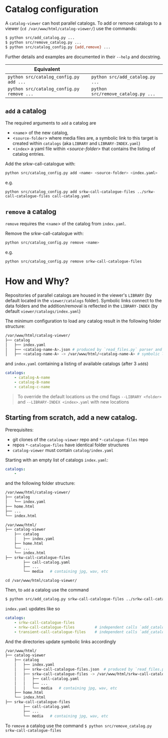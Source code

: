 # Catalog configuration

A `catalog-viewer` can host parallel catalogs. To add or remove catalogs to a viewer (`cd /var/www/html/catalog-viewer/`) use the commands:

```bash
$ python src/add_catalog.py ...
$ python src/remove_catalog.py ...
$ python src/catalog_config.py {add,remove} ...
```

Further details and examples are documented in their `--help` and docstring.

|Equivalent | |
|---|---|
| `python src/catalog_config.py add ...` | `python src/add_catalog.py ...` |
| `python src/catalog_config.py remove ...` | `python src/remove_catalog.py ...` |

## `add` a catalog

The required arguments to `add` a catalog are 
- \<`name`\> of the new catalog, 
- \<`source-folder`\> where media files are, a symbolic link to this target is created within `catalogs` (aka `LIBRARY` and `LIBRARY-INDEX.yaml`)
- \<`index`\> a yaml file within _\<source-folder\>_ that contains the listing of catalog entries.

Add the srkw-call-catalogue with:
```bash
python src/catalog_config.py add <name> <source-folder> <index.yaml>
```
e.g.
```
python src/catalog_config.py add srkw-call-catalogue-files ../srkw-call-catalogue-files call-catalog.yaml
```

## `remove` a catalog

`remove` requires the \<`name`\> of the catalog from `index.yaml`. 

Remove the srkw-call-catalogue with:
```bash
python src/catalog_config.py remove <name>
```
e.g.
```
python src/catalog_config.py remove srkw-call-catalogue-files
```

# How and Why?

Repositories of parallel catalogs are housed in the  viewer's `LIBRARY` (by default located in the `viewer/catalogs` folder). Symbolic links connect to the data folders and the addition/removal is reflected in the `LIBRARY-INDEX` (by default `viewer/catalogs/index.yaml`)

The minimum configuration to load any catalog result in the following folder structure:
```bash
/var/www/html/catalog-viewer/
├── catalog
│   ├── index.yaml
│   ├── <catalog-name-A>.json # produced by `read_files.py` parser and used by frontend
│   ├── <catalog-name-A> -> /var/www/html/<catalog-name-A> # symbolic link
```
and `index.yaml` containing a listing of available catalogs (after 3 `add`s)
```yaml
catalogs:
    - catalog-A-name
    - catalog-B-name
    - catalog-c-name
```

> To override the default locations us the cmd flags `--LIBRARY <folder>` and `--LIBRARY-INDEX <index>.yaml` with new locations

## Starting from scratch, add a new catalog.

Prerequisites: 
- git clones of the `catalog-viewer` repo and `*-catalogue-files` repo
- repos `*-catalogue-files` have identical folder structures
- `catalog-viewer` must contain `catalog/index.yaml`


Starting with an empty list of catalogs `index.yaml`:
```yaml
catalogs:
    - 
```
and the following folder structure:
```bash
/var/www/html/catalog-viewer/
├── catalog
│   └── index.yaml
├── home.html
├── ...
└── index.html
```

```bash
/var/www/html/
├── catalog-viewer
    ├── catalog
    │   ├── index.yaml
    ├── home.html
    └── ...
    └── index.html
├── srkw-call-catalogue-files
        ├── call-catalog.yaml
        ├── ...
        └── media   # containing jpg, wav, etc
```

```
cd /var/www/html/catalog-viewer/
```

Then, to `add` a catalog use the command 

```bash
$ python src/add_catalog.py srkw-call-catalogue-files ../srkw-call-catalogue-files call-catalog.yaml
```

`index.yaml` updates like so

```yaml
catalogs:
    - srkw-call-catalogue-files
    - nrkw-call-catalogue-files         # independent calls `add_catalog.py`
    - transient-call-catalogue-files    # independent calls `add_catalog.py`
```

And the directories update symbolic links accordingly

```bash
/var/www/html/
├── catalog-viewer
    ├── catalog
    │   ├── index.yaml
    │   ├── srkw-call-catalogue-files.json  # produced by `read_files.py` parser
    │   ├── srkw-call-catalogue-files -> /var/www/html/srkw-call-catalogue-files    # symbolic link
    │   │   ├── call-catalog.yaml
    │   │   ├── ...
    │   │   └── media   # containing jpg, wav, etc
    ├── home.html
    └── index.html
├── srkw-call-catalogue-files
        ├── call-catalog.yaml
        ├── ...
        └── media   # containing jpg, wav, etc
```

To `remove` a catalog use the command `$ python src/remove_catalog.py srkw-call-catalogue-files`

<!-- ## Generic Sample

The folder structure after `add`ing 3 catalogs (pacific-whales, atlantic-sharks, antarctic-dolphins)
```bash
python src/catalog_config.py add pacific-whales ./pacific-whales listing.yaml

python src/catalog_config.py add atlantic-sharks ./atlantic-sharks call-catalog.yaml

python src/catalog_config.py add antarctic-dolphins ./antarctic-dolphins data.yaml
```
 looks like:

```bash
/var/www/html/catalog-viewer/
├── catalog
│   ├── index.yaml
│   ├── pacific-whales.json # produced by `read_files.py` parser
│   ├── pacific-whales -> /var/www/html/pacific-whales # symbolic link
│   │   ├── call-catalog.yaml
│   │   ├── ...
│   ├── atlantic-sharks.json
│   ├── atlantic-sharks -> /var/www/html/atlantic-sharks
│   │   ├── call-catalog.yaml
│   │   ├── ...
│   ├── antarctic-dolphins.json
│   ├── antarctic-dolphins -> /var/www/html/antarctic-dolphins
│   │   ├── call-catalog.yaml
│   │   ├── ...
```
And `index.yaml` contains a listing of available catalogs
```yaml
catalogs:
    - pacific-whales
    - atlantic-sharks
    - antarctic-dolphins
``` -->
